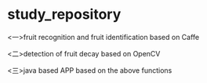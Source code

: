 # study_repository
<一>fruit recognition and fruit identification based on Caffe


<二>detection of fruit decay based on OpenCV


<三>java based APP based on the above functions
